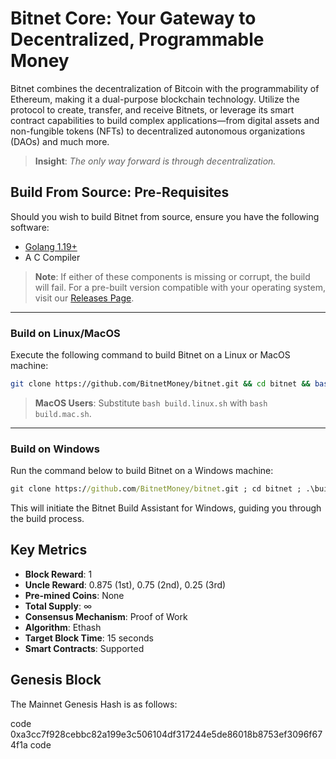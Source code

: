 # Bitnet Core: Your Gateway to Decentralized, Programmable Money

Bitnet combines the decentralization of Bitcoin with the programmability of Ethereum, making it a dual-purpose blockchain technology. Utilize the protocol to create, transfer, and receive Bitnets, or leverage its smart contract capabilities to build complex applications—from digital assets and non-fungible tokens (NFTs) to decentralized autonomous organizations (DAOs) and much more.

> **Insight**: *The only way forward is through decentralization.*

## Build From Source: Pre-Requisites

Should you wish to build Bitnet from source, ensure you have the following software:

- [Golang 1.19+](https://go.dev/dl/)
- A C Compiler

> **Note**: If either of these components is missing or corrupt, the build will fail. For a pre-built version compatible with your operating system, visit our [Releases Page](/BitnetMoney/bitnet/releases).

---

### Build on Linux/MacOS

Execute the following command to build Bitnet on a Linux or MacOS machine:

```bash
git clone https://github.com/BitnetMoney/bitnet.git && cd bitnet && bash build.linux.sh
```

> **MacOS Users**: Substitute `bash build.linux.sh` with `bash build.mac.sh`.

---

### Build on Windows

Run the command below to build Bitnet on a Windows machine:

```cmd
git clone https://github.com/BitnetMoney/bitnet.git ; cd bitnet ; .\build.win
```

This will initiate the Bitnet Build Assistant for Windows, guiding you through the build process.

## Key Metrics

- **Block Reward**: 1
- **Uncle Reward**: 0.875 (1st), 0.75 (2nd), 0.25 (3rd)
- **Pre-mined Coins**: None
- **Total Supply**: ∞
- **Consensus Mechanism**: Proof of Work
- **Algorithm**: Ethash
- **Target Block Time**: 15 seconds
- **Smart Contracts**: Supported

## Genesis Block

The Mainnet Genesis Hash is as follows:

code
0xa3cc7f928cebbc82a199e3c506104df317244e5de86018b8753ef3096f674f1a
code
